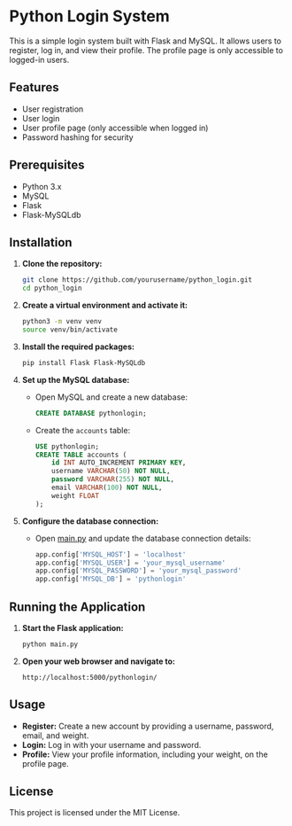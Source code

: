 # Python Login System

This is a simple login system built with Flask and MySQL. It allows users to register, log in, and view their profile. The profile page is only accessible to logged-in users.

## Features

- User registration
- User login
- User profile page (only accessible when logged in)
- Password hashing for security

## Prerequisites

- Python 3.x
- MySQL
- Flask
- Flask-MySQLdb

## Installation

1. **Clone the repository:**

    ```sh
    git clone https://github.com/yourusername/python_login.git
    cd python_login
    ```

2. **Create a virtual environment and activate it:**

    ```sh
    python3 -m venv venv
    source venv/bin/activate
    ```

3. **Install the required packages:**

    ```sh
    pip install Flask Flask-MySQLdb
    ```

4. **Set up the MySQL database:**

    - Open MySQL and create a new database:

        ```sql
        CREATE DATABASE pythonlogin;
        ```

    - Create the `accounts` table:

        ```sql
        USE pythonlogin;
        CREATE TABLE accounts (
            id INT AUTO_INCREMENT PRIMARY KEY,
            username VARCHAR(50) NOT NULL,
            password VARCHAR(255) NOT NULL,
            email VARCHAR(100) NOT NULL,
            weight FLOAT
        );
        ```

5. **Configure the database connection:**

    - Open [main.py](http://_vscodecontentref_/0) and update the database connection details:

        ```python
        app.config['MYSQL_HOST'] = 'localhost'
        app.config['MYSQL_USER'] = 'your_mysql_username'
        app.config['MYSQL_PASSWORD'] = 'your_mysql_password'
        app.config['MYSQL_DB'] = 'pythonlogin'
        ```

## Running the Application

1. **Start the Flask application:**

    ```sh
    python main.py
    ```

2. **Open your web browser and navigate to:**

    ```
    http://localhost:5000/pythonlogin/
    ```

## Usage

- **Register:** Create a new account by providing a username, password, email, and weight.
- **Login:** Log in with your username and password.
- **Profile:** View your profile information, including your weight, on the profile page.

## License

This project is licensed under the MIT License.
